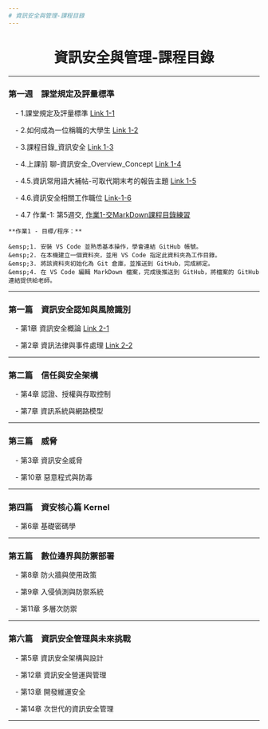 ```yaml
---
# 資訊安全與管理-課程目錄
---
```

<div align="center">
	<h1>資訊安全與管理-課程目錄</h1>
</div>

---

### 第一週　課堂規定及評量標準

&emsp;-  1.課堂規定及評量標準   [Link 1-1](1-1.課堂規定及評量標準.pptx)

&emsp;-  2.如何成為一位稱職的大學生   [Link 1-2](1-2.如何成為一位稱職的大學生.pptx)

&emsp;-  3.課程目錄_資訊安全   [Link 1-3](1-3.課程目錄_資訊安全.ppt)

&emsp;-  4.上課前 聊-資訊安全_Overview_Concept   [Link 1-4](1-4.上課前聊-資訊安全_Overview_Concept.ppt)

&emsp;-  4.5.資訊常用語大補帖-可取代期末考的報告主題   [Link 1-5](1-5.常見資訊用語_及_同學可以報告_取代期中期未考的題目.txt)

&emsp;-  4.6.資訊安全相關工作職位   [Link-1-6](資訊安全相關工作職位.md)

&emsp;-  4.7 作業-1: 第5週交, [作業1-交MarkDown課程目錄練習](作業1-使用VSCode編成MarkDown格式-Copilot協助_上傳GitHub_交連接到作業區.txt)



	**作業1 - 目標/程序：**

	&emsp;1. 安裝 VS Code 並熟悉基本操作，學會連結 GitHub 帳號。  
	&emsp;2. 在本機建立一個資料夾，並用 VS Code 指定此資料夾為工作目錄。  
	&emsp;3. 將該資料夾初始化為 Git 倉庫，並推送到 GitHub，完成綁定。  
	&emsp;4. 在 VS Code 編輯 MarkDown 檔案，完成後推送到 GitHub，將檔案的 GitHub 連結提供給老師。  

---

### 第一篇　資訊安全認知與風險識別

&emsp;- 第1章 資訊安全概論   [Link 2-1](CH01資訊安全概論.pptx)

&emsp;- 第2章 資訊法律與事件處理   [Link 2-2](CH02資訊法律與事件處理.pptx)

---

### 第二篇　信任與安全架構

&emsp;- 第4章 認證、授權與存取控制

&emsp;- 第7章 資訊系統與網路模型

---

### 第三篇　威脅

&emsp;- 第3章 資訊安全威脅

&emsp;- 第10章 惡意程式與防毒

---

### 第四篇　資安核心篇 Kernel

&emsp;- 第6章 基礎密碼學

---

### 第五篇　數位邊界與防禦部署

&emsp;- 第8章 防火牆與使用政策

&emsp;- 第9章 入侵偵測與防禦系統

&emsp;- 第11章 多層次防禦

---

### 第六篇　資訊安全管理與未來挑戰

&emsp;- 第5章 資訊安全架構與設計

&emsp;- 第12章 資訊安全營運與管理

&emsp;- 第13章 開發維運安全

&emsp;- 第14章 次世代的資訊安全管理

---
